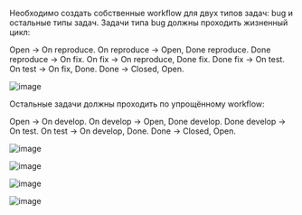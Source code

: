 Необходимо создать собственные workflow для двух типов задач: bug и остальные типы задач. Задачи типа bug должны проходить жизненный цикл:

Open -> On reproduce.
On reproduce -> Open, Done reproduce.
Done reproduce -> On fix.
On fix -> On reproduce, Done fix.
Done fix -> On test.
On test -> On fix, Done.
Done -> Closed, Open.

![image](https://github.com/inyushov/devops-netology/assets/127683348/fa4fb33f-321e-44f3-b0a1-9fa5dab06a24)

Остальные задачи должны проходить по упрощённому workflow:

Open -> On develop.
On develop -> Open, Done develop.
Done develop -> On test.
On test -> On develop, Done.
Done -> Closed, Open.

![image](https://github.com/inyushov/devops-netology/assets/127683348/896a4dd0-d94b-4cb0-a3c1-c68dd16e2576)

![image](https://github.com/inyushov/devops-netology/assets/127683348/f1232d1b-7867-4834-9747-fa02133ecb8c)

![image](https://github.com/inyushov/devops-netology/assets/127683348/60336a09-469b-4100-837c-bbb6c1063244)

![image](https://github.com/inyushov/devops-netology/assets/127683348/7c9fe06f-6674-4de8-9de5-de74566f010f)



